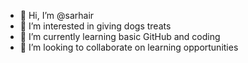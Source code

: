 - 👋 Hi, I’m @sarhair
- 👀 I’m interested in giving dogs treats
- 🌱 I’m currently learning basic GitHub and coding
- 💞️ I’m looking to collaborate on learning opportunities


<!---
sarhair/sarhair is a ✨ special ✨ repository because its `README.md` (this file) appears on your GitHub profile.
You can click the Preview link to take a look at your changes.
--->
